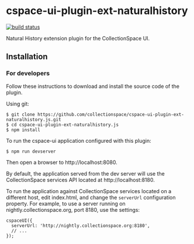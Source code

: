 # cspace-ui-plugin-ext-naturalhistory

[![build status](https://travis-ci.org/collectionspace/cspace-ui-plugin-ext-naturalhistory.js.svg?branch=master)](https://travis-ci.org/collectionspace/cspace-ui-plugin-ext-naturalhistory.js)

Natural History extension plugin for the CollectionSpace UI.

## Installation

### For developers

Follow these instructions to download and install the source code of the plugin.

Using git:

```
$ git clone https://github.com/collectionspace/cspace-ui-plugin-ext-naturalhistory.js.git
$ cd cspace-ui-plugin-ext-naturalhistory.js
$ npm install
```

To run the cspace-ui application configured with this plugin:

```
$ npm run devserver
```

Then open a browser to http://localhost:8080.

By default, the application served from the dev server will use the CollectionSpace services API
located at http://localhost:8180.

To run the application against CollectionSpace services located on a different host, edit
index.html, and change the `serverUrl` configuration property. For example, to use a server running
on nightly.collectionspace.org, port 8180, use the settings:

```
cspaceUI({
  serverUrl: 'http://nightly.collectionspace.org:8180',
  // ...
});
```

